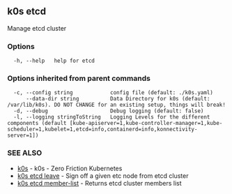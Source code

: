 ## k0s etcd

Manage etcd cluster

### Options

```
  -h, --help   help for etcd
```

### Options inherited from parent commands

```
  -c, --config string            config file (default: ./k0s.yaml)
      --data-dir string          Data Directory for k0s (default: /var/lib/k0s). DO NOT CHANGE for an existing setup, things will break!
  -d, --debug                    Debug logging (default: false)
  -l, --logging stringToString   Logging Levels for the different components (default [kube-apiserver=1,kube-controller-manager=1,kube-scheduler=1,kubelet=1,etcd=info,containerd=info,konnectivity-server=1])
```

### SEE ALSO

* [k0s](k0s.md)	 - k0s - Zero Friction Kubernetes
* [k0s etcd leave](k0s_etcd_leave.md)	 - Sign off a given etc node from etcd cluster
* [k0s etcd member-list](k0s_etcd_member-list.md)	 - Returns etcd cluster members list

